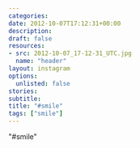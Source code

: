 ```yaml
---
categories:
date: 2012-10-07T17:12:31+00:00
description:
draft: false
resources:
- src: 2012-10-07_17-12-31_UTC.jpg
  name: "header"
layout: instagram
options:
  unlisted: false
stories:
subtitle:
title: "#smile"
tags: ["smile"]
---
```


"#smile"
